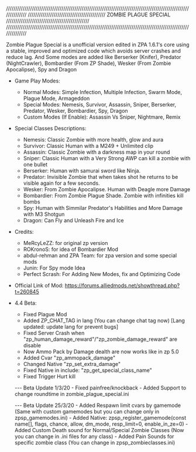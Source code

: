 //////////////////////////////////////////////////////////////////////////////////////////////////////////////
////////////////////////////////////////// ZOMBIE PLAGUE SPECIAL /////////////////////////////////////////////
//////////////////////////////////////////////////////////////////////////////////////////////////////////////

Zombie Plague Special is a unofficial version edited in ZPA 1.6.1's core using a stable,
improved and optimized code which avoids server crashes and reduce lag. 
And Some modes are added like Berserker (Knifer), Predator (NightCrawler),
Bombardier (From ZP Shade), Wesker (From Zombie Apocalipse), Spy and Dragon

* Game Play Modes:
	- Normal Modes: Simple Infection, Multiple Infection, Swarm Mode, Plague Mode, Armageddon
	- Special Modes: Nemesis, Survivor, Assassin, Sniper, Berserker, Predator, Wesker, Bombardier, Spy, Dragon
	- Custom Modes (If Enable): Assassin Vs Sniper, Nightmare, Remix

* Special Classes Descriptions:
	- Nemesis: Classic Zombie with more health, glow and aura
	- Survivor: Classic Human with a M249 + Unlimited clip
	- Assassin: Classic Zombie with a darkness map in your round
	- Sniper: Classic Human with a Very Strong AWP can kill a zombie with one bullet
	- Berserker: Human with samurai sword like Ninja.
	- Predator: Invisible Zombie that when takes shot he returns to be visible again for a few seconds.
	- Wesker: From Zombie Apocalipse. Human with Deagle more Damage
	- Bombardier: From Zombie Plague Shade. Zombie with infinities kill bombs
	- Spy: Human with Simmilar Predator's Habilities and More Damage with M3 Shotgun
	- Dragon: Can Fly and Unleash Fire and Ice

* Credits:
	- MeRcyLeZZ: for original zp version
	- ROKronoS: for idea of Bombardier Mod
	- abdul-rehman and ZPA Team: for zpa version and some special mods
	- Junin: For Spy mode Idea
	- Perfect Scrash: For Adding New Modes, fix and Optimizing Code

* Official Link of Mod:
	https://forums.alliedmods.net/showthread.php?t=260845

* 4.4 Beta:
	- Fixed Plague Mod
	- Added ZP_CHAT_TAG in lang (You can change chat tag now) [Lang updated: update lang for prevent bugs]
	- Fixed Server Crash when "zp_human_damage_reward"/"zp_zombie_damage_reward" are disable
	- Now Ammo Pack by Damage dealth are now works like in zp 5.0
	- Added Cvar "zp_ammopack_damage"
	- Changed Native "zp_set_extra_damage"
	- Fixed Native in include: "zp_get_special_class_name"
	- Fixed Trigger Hurt kill
	
	--- Beta Update 1/3/20
		- Fixed painfree/knockback
		- Added Support to change roundtime in zombie_plague_special.ini

	--- Beta Update 25/3/20
		- Added Respawn limit cvars by gamemode (Same with custom gamemodes but you can change only in zpsp_gamemodes.ini)
		- Added Native: zpsp_register_gamemode(const name[], flags, chance, allow, dm_mode, resp_limit=0, enable_in_ze=0)
		- Added Custom Death sound for Normal/Special Zombie Classes (Now you can change in .ini files for any class)
		- Added Pain Sounds for specific zombie class (You can change in zpsp_zombieclasses.ini)
